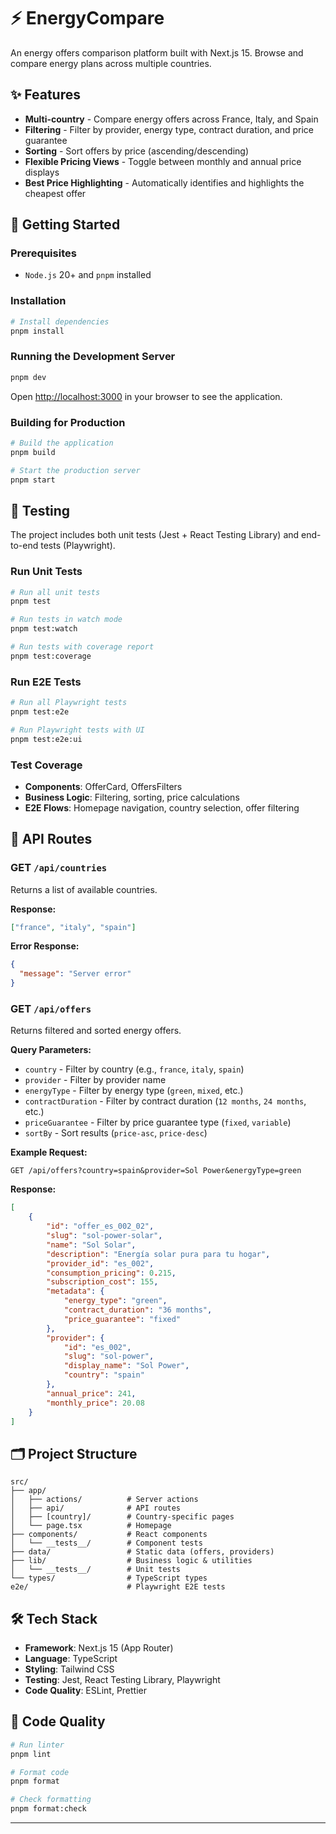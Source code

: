 # ⚡ EnergyCompare

An energy offers comparison platform built with Next.js 15. Browse and compare energy plans across multiple countries.

## ✨ Features

-  **Multi-country** - Compare energy offers across France, Italy, and Spain
-  **Filtering** - Filter by provider, energy type, contract duration, and price guarantee
-  **Sorting** - Sort offers by price (ascending/descending)
-  **Flexible Pricing Views** - Toggle between monthly and annual price displays
-  **Best Price Highlighting** - Automatically identifies and highlights the cheapest offer


## 🚀 Getting Started

### Prerequisites

- `Node.js` 20+ and `pnpm` installed

### Installation

```bash
# Install dependencies
pnpm install
```

### Running the Development Server

```bash
pnpm dev
```

Open [http://localhost:3000](http://localhost:3000) in your browser to see the application.

### Building for Production

```bash
# Build the application
pnpm build

# Start the production server
pnpm start
```

## 🧪 Testing

The project includes both unit tests (Jest + React Testing Library) and end-to-end tests (Playwright).

### Run Unit Tests

```bash
# Run all unit tests
pnpm test

# Run tests in watch mode
pnpm test:watch

# Run tests with coverage report
pnpm test:coverage
```

### Run E2E Tests

```bash
# Run all Playwright tests
pnpm test:e2e

# Run Playwright tests with UI
pnpm test:e2e:ui
```

### Test Coverage

- **Components**: OfferCard, OffersFilters
- **Business Logic**: Filtering, sorting, price calculations
- **E2E Flows**: Homepage navigation, country selection, offer filtering

## 📡 API Routes

### GET `/api/countries`

Returns a list of available countries.

**Response:**
```json
["france", "italy", "spain"]
```

**Error Response:**
```json
{
  "message": "Server error"
}
```

### GET `/api/offers`

Returns filtered and sorted energy offers.

**Query Parameters:**
- `country` - Filter by country (e.g., `france`, `italy`, `spain`)
- `provider` - Filter by provider name
- `energyType` - Filter by energy type (`green`, `mixed`, etc.)
- `contractDuration` - Filter by contract duration (`12 months`, `24 months`, etc.)
- `priceGuarantee` - Filter by price guarantee type (`fixed`, `variable`)
- `sortBy` - Sort results (`price-asc`, `price-desc`)

**Example Request:**
```
GET /api/offers?country=spain&provider=Sol Power&energyType=green
```

**Response:**
```json
[
    {
        "id": "offer_es_002_02",
        "slug": "sol-power-solar",
        "name": "Sol Solar",
        "description": "Energía solar pura para tu hogar",
        "provider_id": "es_002",
        "consumption_pricing": 0.215,
        "subscription_cost": 155,
        "metadata": {
            "energy_type": "green",
            "contract_duration": "36 months",
            "price_guarantee": "fixed"
        },
        "provider": {
            "id": "es_002",
            "slug": "sol-power",
            "display_name": "Sol Power",
            "country": "spain"
        },
        "annual_price": 241,
        "monthly_price": 20.08
    }
]
```

## 🗂️ Project Structure

```
src/
├── app/
│   ├── actions/          # Server actions
│   ├── api/              # API routes
│   ├── [country]/        # Country-specific pages
│   └── page.tsx          # Homepage
├── components/           # React components
│   └── __tests__/        # Component tests
├── data/                 # Static data (offers, providers)
├── lib/                  # Business logic & utilities
│   └── __tests__/        # Unit tests
└── types/                # TypeScript types
e2e/                      # Playwright E2E tests
```

## 🛠️ Tech Stack

- **Framework**: Next.js 15 (App Router)
- **Language**: TypeScript
- **Styling**: Tailwind CSS
- **Testing**: Jest, React Testing Library, Playwright
- **Code Quality**: ESLint, Prettier


## 📝 Code Quality

```bash
# Run linter
pnpm lint

# Format code
pnpm format

# Check formatting
pnpm format:check
```

---
